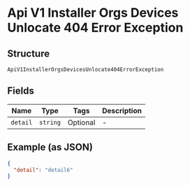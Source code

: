 
# Api V1 Installer Orgs Devices Unlocate 404 Error Exception

## Structure

`ApiV1InstallerOrgsDevicesUnlocate404ErrorException`

## Fields

| Name | Type | Tags | Description |
|  --- | --- | --- | --- |
| `detail` | `string` | Optional | - |

## Example (as JSON)

```json
{
  "detail": "detail6"
}
```

